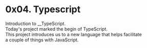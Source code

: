 # 0x04. Typescript
Introduction to __TypeScript.  
Today's project marked the begin of TypeScript.  
This project introduces us to a new language that helps facilitate  
a couple of things with JavaScript.
